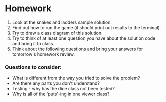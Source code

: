 # Homework

1. Look at the snakes and ladders sample solution. 
2. Find out how to run the game (it should print out results to the terminal).
3. Try to draw a class diagram of this solution.
4. Try to think of at least one question you have about the solution code and bring it to class.
5. Think about the following questions and bring your answers for tomorrow's homework review.

### Questions to consider: 

- What is different from the way you tried to solve the problem?
- Are there any parts you don't understand?
- Testing - why has the dice class not been tested?
- Why is all of the 'puts'-ing in one viewer class?

